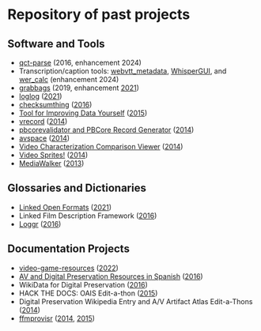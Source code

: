 # Repository of past projects

## Software and Tools

* [qct-parse](https://github.com/amiaopensource/qct-parse) (2016, enhancement 2024)
* Transcription/caption tools: [webvtt_metadata](https://github.com/ninarao/webvtt_metadata), [WhisperGUI](https://github.com/ninarao/WhisperGUI), and [wer_calc](https://github.com/ninarao/wer_calc) (enhancement 2024)
* [grabbags](https://github.com/amiaopensource/grabbags) (2019, enhancement [2021](https://github.com/amiaopensource/amia-dlf-hack-day/blob/main/2021.md#hack-day-2021))
* [loglog](https://github.com/amiaopensource/loglog) ([2021](https://github.com/amiaopensource/amia-dlf-hack-day/blob/main/2021.md#hack-day-2021))
* [checksumthing](https://github.com/amiaopensource/checksumthing) ([2016](https://github.com/amiaopensource/amia-dlf-hack-day/blob/main/2016.md#checksumthing-a-checksum-crosswalk-python-script-checksumthing))
* [Tool for Improving Data Yourself](https://github.com/amiaopensource/TIDY) ([2015](https://github.com/amiaopensource/amia-dlf-hack-day/blob/main/2015.md#exporting-openrefine-clusters--tidy-tool-for-improving-data-yourself))
* [vrecord](https://github.com/amiaopensource/vrecord) ([2014](https://github.com/amiaopensource/amia-dlf-hack-day/blob/main/2014.md#hack-day-capture-gui-tool-for-bmdcapture-using-ffmpeg--bmdtools--blackmagic-decklink-sdk))
* [pbcorevalidator and PBCore Record Generator](https://github.com/tessafallon/pbcorevalidator/) ([2014](https://github.com/amiaopensource/amia-dlf-hack-day/blob/main/2014.md#new-and-improved-pbcore-tools))
* [avspace](https://github.com/amiaopensource/avspace) ([2014](https://github.com/amiaopensource/amia-dlf-hack-day/blob/main/2014.md#archivesspace-plugins--av_space))
* [Video Characterization Comparison Viewer](https://github.com/amiaopensource/characterization_compare) ([2014](https://github.com/amiaopensource/amia-dlf-hack-day/blob/main/2014.md#video-characterization-comparison-viewer))
* [Video Sprites!](https://github.com/jronallo/video-sprites) ([2014](https://github.com/amiaopensource/amia-dlf-hack-day/blob/main/2014.md#video-sprites))
* [MediaWalker](https://github.com/dmmd/AMIA_HACK/tree/master) ([2013](https://github.com/amiaopensource/amia-dlf-hack-day/blob/main/2013.md#2-team-mcgruff-integration-of-mediainfo-generated-metadata-into-a-forensic-imaging-workflow))

## Glossaries and Dictionaries

* [Linked Open Formats](https://github.com/amiaopensource/linked-media-formats) ([2021](https://github.com/amiaopensource/amia-dlf-hack-day/blob/main/2021.md#hack-day-2021))
* Linked Film Description Framework ([2016](https://github.com/amiaopensource/amia-dlf-hack-day/blob/main/2016.md#linked-film-description-framework))
* [Loggr](https://docs.google.com/spreadsheets/d/14ym4m7u6HYiXob-ozhbSajfIcPvYDOQ--myKC8VIFAs/) ([2016](https://github.com/amiaopensource/amia-dlf-hack-day/blob/main/2016.md#documentation-loggr--artifact-logging-environmental-scanrecommendations))

## Documentation Projects

* [video-game-resources](https://github.com/amiaopensource/video-game-resources) ([2022](https://github.com/amiaopensource/amia-dlf-hack-day/blob/main/2022.md#finished-projects-2022))
* [AV and Digital Preservation Resources in Spanish](https://docs.google.com/document/d/1pbUExq5d47ESp6yBWG2mvqMqqgh014AJ5AJ_LKpK7Us/) ([2016](https://github.com/amiaopensource/amia-dlf-hack-day/blob/main/2018.md#ping%C3%BCinos-an%C3%B3nimos---aka-av-and-digital-preservation-resources-in-spanish---recursos-sobre-preservaci%C3%B3n-audiovisual-y-digital-en-espa%C3%B1ol))
* WikiData for Digital Preservation ([2016](https://github.com/amiaopensource/amia-dlf-hack-day/blob/main/2016.md#documentation-wikidata-for-digital-preservation))
* HACK THE DOCS: OAIS Edit-a-thon ([2015](https://github.com/amiaopensource/amia-dlf-hack-day/blob/main/2015.md#hack-the-docs-oais-edit-a-thon))
* Digital Preservation Wikipedia Entry and A/V Artifact Atlas Edit-a-Thons ([2014](https://github.com/amiaopensource/amia-dlf-hack-day/blob/main/2014.md#wikipediadocumentation-edit-a-thon-projects))
* [ffmprovisr](https://github.com/amiaopensource/ffmprovisr) ([2014](https://github.com/amiaopensource/amia-dlf-hack-day/blob/main/2014.md#ffmpeg-guides), [2015](https://github.com/amiaopensource/amia-dlf-hack-day/blob/main/2015.md#ffmprovsr))